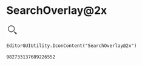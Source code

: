 # SearchOverlay@2x
![](/img/SearchOverlay@2x.png)

``` CSharp
EditorGUIUtility.IconContent("SearchOverlay@2x")
```
```
982733137689226552
```
